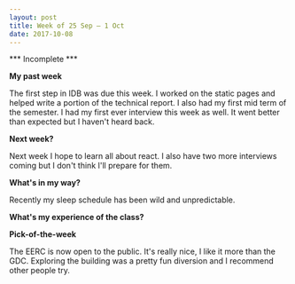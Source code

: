 ```yaml
---
layout: post
title: Week of 25 Sep – 1 Oct
date: 2017-10-08
---
```


*** Incomplete ***


**My past week**

The first step in IDB was due this week. I worked on the static pages and helped write a portion of the technical report. I also had my first mid term of the semester. I had my first ever interview this week as well. It went better than expected but I haven't heard back.

**Next week?**

Next week I hope to learn all about react. I also have two more interviews coming but I don't think I'll prepare for them. 

**What's in my way?**

Recently my sleep schedule has been wild and unpredictable. 
	
**What's my experience of the class?**



**Pick-of-the-week**

The EERC is now open to the public. It's really nice, I like it more than the GDC. Exploring the building was a pretty fun diversion and I recommend other people try. 




